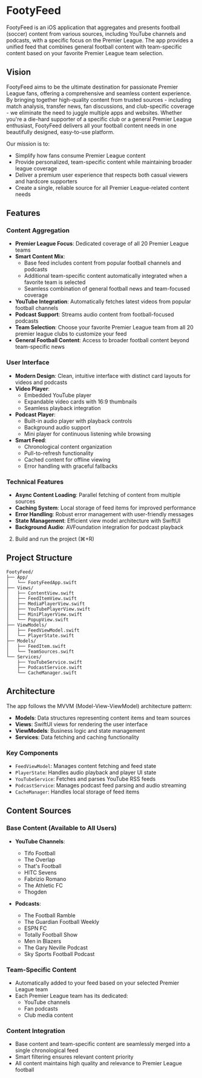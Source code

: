 # FootyFeed

FootyFeed is an iOS application that aggregates and presents football (soccer) content from various sources, including YouTube channels and podcasts, with a specific focus on the Premier League. The app provides a unified feed that combines general football content with team-specific content based on your favorite Premier League team selection.

## Vision

FootyFeed aims to be the ultimate destination for passionate Premier League fans, offering a comprehensive and seamless content experience. By bringing together high-quality content from trusted sources - including match analysis, transfer news, fan discussions, and club-specific coverage - we eliminate the need to juggle multiple apps and websites. Whether you're a die-hard supporter of a specific club or a general Premier League enthusiast, FootyFeed delivers all your football content needs in one beautifully designed, easy-to-use platform.

Our mission is to:
- Simplify how fans consume Premier League content
- Provide personalized, team-specific content while maintaining broader league coverage
- Deliver a premium user experience that respects both casual viewers and hardcore supporters
- Create a single, reliable source for all Premier League-related content needs

## Features

### Content Aggregation
- **Premier League Focus**: Dedicated coverage of all 20 Premier League teams
- **Smart Content Mix**: 
  - Base feed includes content from popular football channels and podcasts
  - Additional team-specific content automatically integrated when a favorite team is selected
  - Seamless combination of general football news and team-focused coverage
- **YouTube Integration**: Automatically fetches latest videos from popular football channels
- **Podcast Support**: Streams audio content from football-focused podcasts
- **Team Selection**: Choose your favorite Premier League team from all 20 premier league clubs to customize your feed
- **General Football Content**: Access to broader football content beyond team-specific news

### User Interface
- **Modern Design**: Clean, intuitive interface with distinct card layouts for videos and podcasts
- **Video Player**: 
  - Embedded YouTube player
  - Expandable video cards with 16:9 thumbnails
  - Seamless playback integration
- **Podcast Player**:
  - Built-in audio player with playback controls
  - Background audio support
  - Mini player for continuous listening while browsing
- **Smart Feed**:
  - Chronological content organization
  - Pull-to-refresh functionality
  - Cached content for offline viewing
  - Error handling with graceful fallbacks

### Technical Features
- **Async Content Loading**: Parallel fetching of content from multiple sources
- **Caching System**: Local storage of feed items for improved performance
- **Error Handling**: Robust error management with user-friendly messages
- **State Management**: Efficient view model architecture with SwiftUI
- **Background Audio**: AVFoundation integration for podcast playback


2. Build and run the project (⌘+R)

## Project Structure

```
FootyFeed/
├── App/
│   └── FootyFeedApp.swift
├── Views/
│   ├── ContentView.swift
│   ├── FeedItemView.swift
│   ├── MediaPlayerView.swift
│   ├── YouTubePlayerView.swift
│   ├── MiniPlayerView.swift
│   └── PopupView.swift
├── ViewModels/
│   ├── FeedViewModel.swift
│   └── PlayerState.swift
├── Models/
│   ├── FeedItem.swift
│   └── TeamSources.swift
└── Services/
    ├── YouTubeService.swift
    ├── PodcastService.swift
    └── CacheManager.swift
```

## Architecture

The app follows the MVVM (Model-View-ViewModel) architecture pattern:

- **Models**: Data structures representing content items and team sources
- **Views**: SwiftUI views for rendering the user interface
- **ViewModels**: Business logic and state management
- **Services**: Data fetching and caching functionality

### Key Components

- `FeedViewModel`: Manages content fetching and feed state
- `PlayerState`: Handles audio playback and player UI state
- `YouTubeService`: Fetches and parses YouTube RSS feeds
- `PodcastService`: Manages podcast feed parsing and audio streaming
- `CacheManager`: Handles local storage of feed items

## Content Sources

### Base Content (Available to All Users)
- **YouTube Channels**:
  - Tifo Football
  - The Overlap
  - That's Football
  - HITC Sevens
  - Fabrizio Romano
  - The Athletic FC
  - Thogden

- **Podcasts**:
  - The Football Ramble
  - The Guardian Football Weekly
  - ESPN FC
  - Totally Football Show
  - Men in Blazers
  - The Gary Neville Podcast
  - Sky Sports Football Podcast

### Team-Specific Content
- Automatically added to your feed based on your selected Premier League team
- Each Premier League team has its dedicated:
  - YouTube channels
  - Fan podcasts
  - Club media content

### Content Integration
- Base content and team-specific content are seamlessly merged into a single chronological feed
- Smart filtering ensures relevant content priority
- All content maintains high quality and relevance to Premier League football
